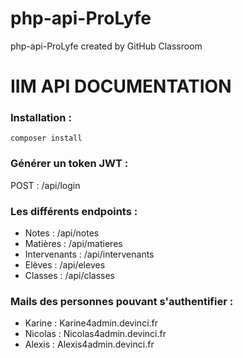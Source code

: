 # php-api-ProLyfe
php-api-ProLyfe created by GitHub Classroom

# IIM API DOCUMENTATION

### Installation :

```
composer install
```

### Générer un token JWT :

POST : /api/login


### Les différents endpoints :

* Notes : /api/notes
* Matières : /api/matieres
* Intervenants : /api/intervenants
* Elèves : /api/eleves
* Classes : /api/classes

### Mails des personnes pouvant s'authentifier :

* Karine : Karine4admin.devinci.fr	
* Nicolas : Nicolas4admin.devinci.fr	
* Alexis : Alexis4admin.devinci.fr
